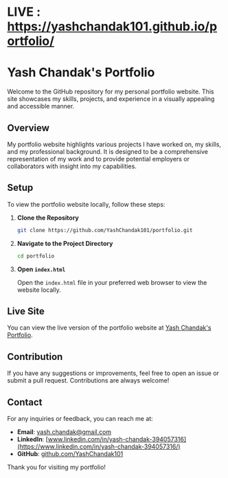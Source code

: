 # LIVE : https://yashchandak101.github.io/portfolio/
# Yash Chandak's Portfolio

Welcome to the GitHub repository for my personal portfolio website. This site showcases my skills, projects, and experience in a visually appealing and accessible manner.

## Overview

My portfolio website highlights various projects I have worked on, my skills, and my professional background. It is designed to be a comprehensive representation of my work and to provide potential employers or collaborators with insight into my capabilities.

## Setup

To view the portfolio website locally, follow these steps:

1. **Clone the Repository**

   ```bash
   git clone https://github.com/YashChandak101/portfolio.git
   ```

2. **Navigate to the Project Directory**

   ```bash
   cd portfolio
   ```

3. **Open `index.html`**

   Open the `index.html` file in your preferred web browser to view the website locally.

## Live Site

You can view the live version of the portfolio website at [Yash Chandak's Portfolio](https://yashchandak101.github.io/portfolio/).

## Contribution

If you have any suggestions or improvements, feel free to open an issue or submit a pull request. Contributions are always welcome!

## Contact

For any inquiries or feedback, you can reach me at:

- **Email**: yash.chandak@gmail.com
- **LinkedIn**: [www.linkedin.com/in/yash-chandak-394057316](https://www.linkedin.com/in/yash-chandak-394057316/)
- **GitHub**: [github.com/YashChandak101](https://github.com/YashChandak101)

Thank you for visiting my portfolio!
